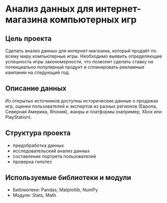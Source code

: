 # Анализ данных для интернет-магазина компьютерных игр

## Цель проекта

Сделать анализ данных для интернет-магазина, который продаёт по всему миру компьютерные игры. Необходимо выявить определяющие успешность игры закономерности, что позволит сделать ставку на потенциально популярный продукт и спланировать рекламные кампании на следующий год. 

## Описание данных
Из открытых источников доступны исторические данные о продажах игр, оценки пользователей и экспертов из разных регионов (Европа, Северная Америка, Япония), жанры и платформы (например, Xbox или PlayStation). 

## Структура проекта
* предобработка данных
* исследовательский анализ данных
* составление портрета пользователей
* проверка гипотез 

## Используемые библиотеки и модули
* Библиотеки: Pandas, Matplotlib, NumPy
* Модули: Stats, Math